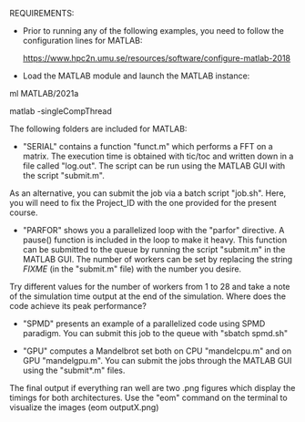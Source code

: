 REQUIREMENTS: 
   * Prior to running any of the following examples, you need to follow the
   configuration lines for MATLAB:
       
       https://www.hpc2n.umu.se/resources/software/configure-matlab-2018

   * Load the MATLAB module and launch the MATLAB instance: 

   ml MATLAB/2021a

   matlab -singleCompThread

The following folders are included for MATLAB:

   * "SERIAL" contains a function "funct.m" which performs a FFT on a matrix.
   The execution time is obtained with tic/toc and written down in a file called
   "log.out". The script can be run using the MATLAB GUI with the script "submit.m". 

   As an alternative, you can submit the job via a batch script "job.sh". Here,
   you will need to fix the Project_ID with the one provided for the present course.

   * "PARFOR" shows you a parallelized loop with the "parfor" directive. A pause()
   function is included in the loop to make it heavy. This function can be
   submitted to the queue by running the script "submit.m" in the MATLAB GUI.
   The number of workers can be set by replacing the string *FIXME* (in the "submit.m"
   file) with the number you desire. 

   Try different values for the number of workers from 1 to 28 and take a note
   of the simulation time output at the end of the simulation. Where does the
   code achieve its peak performance? 

   * "SPMD" presents an example of a parallelized code using SPMD paradigm. You
   can submit this job to the queue with "sbatch spmd.sh"

   * "GPU" computes a Mandelbrot set both on CPU "mandelcpu.m" and on GPU
   "mandelgpu.m". You can submit the jobs through the MATLAB GUI using the 
   "submit*.m" files. 

   The final output if everything ran well are two .png figures
   which display the timings for both architectures. Use the "eom" command on the
   terminal to visualize the images (eom outputX.png)
